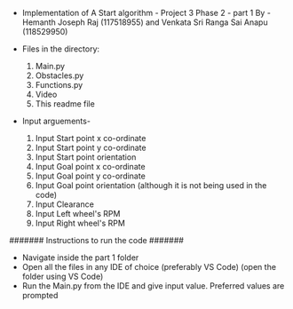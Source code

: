 * Implementation of A Start algorithm - Project 3 Phase 2 - part 1
By - Hemanth Joseph Raj (117518955) and Venkata Sri Ranga Sai Anapu (118529950) 


* Files in the directory:
     1) Main.py
     2) Obstacles.py
     3) Functions.py
     4) Video
     5) This readme file

* Input arguements-
    1) Input Start point x co-ordinate
    2) Input Start point y co-ordinate
    3) Input Start point orientation
    4) Input Goal point x co-ordinate 
    5) Input Goal point y co-ordinate
    6) Input Goal point orientation (although it is not being used in the code)
    7) Input Clearance
    8) Input Left wheel's RPM
    9) Input Right wheel's RPM

####### Instructions to run the code #######
* Navigate inside the part 1 folder
* Open all the files in any IDE of choice (preferably VS Code) (open the folder using VS Code)
* Run the Main.py from the IDE and give input value. Preferred values are prompted
